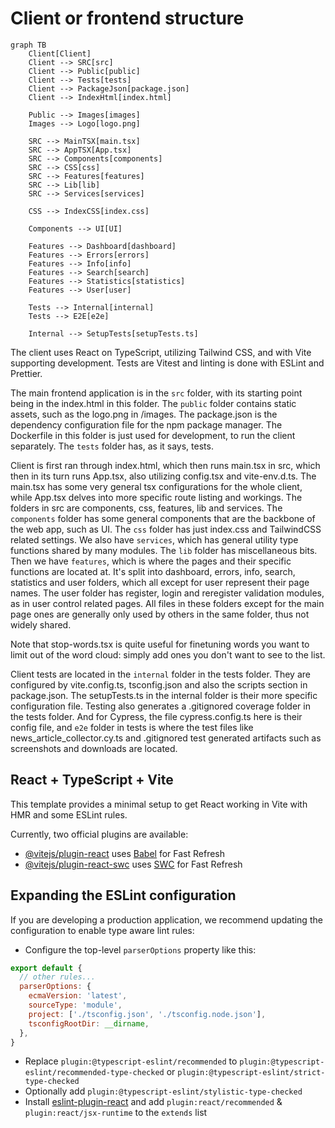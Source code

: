 # Client or frontend structure

```mermaid
graph TB
    Client[Client]
    Client --> SRC[src]
    Client --> Public[public]
    Client --> Tests[tests]
    Client --> PackageJson[package.json]
    Client --> IndexHtml[index.html]

    Public --> Images[images]
    Images --> Logo[logo.png]

    SRC --> MainTSX[main.tsx]
    SRC --> AppTSX[App.tsx]
    SRC --> Components[components]
    SRC --> CSS[css]
    SRC --> Features[features]
    SRC --> Lib[lib]
    SRC --> Services[services]

    CSS --> IndexCSS[index.css]

    Components --> UI[UI]

    Features --> Dashboard[dashboard]
    Features --> Errors[errors]
    Features --> Info[info]
    Features --> Search[search]
    Features --> Statistics[statistics]
    Features --> User[user]

    Tests --> Internal[internal]
    Tests --> E2E[e2e]

    Internal --> SetupTests[setupTests.ts]
```

The client uses React on TypeScript, utilizing Tailwind CSS, and with Vite supporting development. Tests are Vitest and linting is done with ESLint and Prettier.

The main frontend application is in the `src` folder, with its starting point being in the index.html in this folder. The `public` folder contains static assets, such as the logo.png in /images. The package.json is the dependency configuration file for the npm package manager. The Dockerfile in this folder is just used for development, to run the client separately. The `tests` folder has, as it says, tests.

Client is first ran through index.html, which then runs main.tsx in src, which then in its turn runs App.tsx, also utilizing config.tsx and vite-env.d.ts. The main.tsx has some very general tsx configurations for the whole client, while App.tsx delves into more specific route listing and workings. The folders in src are components, css, features, lib and services. The `components` folder has some general components that are the backbone of the web app, such as UI. The `css` folder has just index.css and TailwindCSS related settings. We also have `services`, which has general utility type functions shared by many modules. The `lib` folder has miscellaneous bits. Then we have `features`, which is where the pages and their specific functions are located at. It's split into dashboard, errors, info, search, statistics and user folders, which all except for user represent their page names. The user folder has register, login and reregister validation modules, as in user control related pages. All files in these folders except for the main page ones are generally only used by others in the same folder, thus not widely shared.

Note that stop-words.tsx is quite useful for finetuning words you want to limit out of the word cloud: simply add ones you don't want to see to the list.

Client tests are located in the `internal` folder in the tests folder. They are configured by vite.config.ts, tsconfig.json and also the scripts section in package.json. The setupTests.ts in the internal folder is their more specific configuration file. Testing also generates a .gitignored coverage folder in the tests folder. And for Cypress, the file cypress.config.ts here is their config file, and `e2e` folder in tests is where the test files like news_article_collector.cy.ts and .gitignored test generated artifacts such as screenshots and downloads are located.

## React + TypeScript + Vite

This template provides a minimal setup to get React working in Vite with HMR and some ESLint rules.

Currently, two official plugins are available:

- [@vitejs/plugin-react](https://github.com/vitejs/vite-plugin-react/blob/main/packages/plugin-react/README.md) uses [Babel](https://babeljs.io/) for Fast Refresh
- [@vitejs/plugin-react-swc](https://github.com/vitejs/vite-plugin-react-swc) uses [SWC](https://swc.rs/) for Fast Refresh

## Expanding the ESLint configuration

If you are developing a production application, we recommend updating the configuration to enable type aware lint rules:

- Configure the top-level `parserOptions` property like this:

```js
export default {
  // other rules...
  parserOptions: {
    ecmaVersion: 'latest',
    sourceType: 'module',
    project: ['./tsconfig.json', './tsconfig.node.json'],
    tsconfigRootDir: __dirname,
  },
}
```

- Replace `plugin:@typescript-eslint/recommended` to `plugin:@typescript-eslint/recommended-type-checked` or `plugin:@typescript-eslint/strict-type-checked`
- Optionally add `plugin:@typescript-eslint/stylistic-type-checked`
- Install [eslint-plugin-react](https://github.com/jsx-eslint/eslint-plugin-react) and add `plugin:react/recommended` & `plugin:react/jsx-runtime` to the `extends` list

